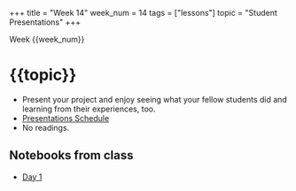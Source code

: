 +++
title = "Week 14"
week_num = 14
tags = ["lessons"]
topic = "Student Presentations"
+++

Week {{week_num}}
# {{topic}}

- Present your project and enjoy seeing what your fellow students did and learning from their experiences, too.
- [Presentations Schedule](https://github.com/PsuAstro416/PresentationScheduleSpring2025)
- No readings.  

## Notebooks from class
- [Day 1](https://psuastro416.github.io/Spring2025/tutorials/week14/)

